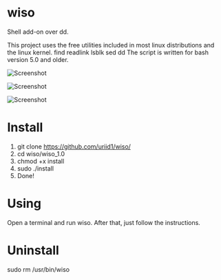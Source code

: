 # wiso
Shell add-on over dd.

This project uses the free utilities included in most linux distributions and the linux kernel.
    find
    readlink
    lsblk
    sed
    dd
 The script is written for bash version 5.0 and older.

![Screenshot](https://cs00.spac.me/f/087069048125087123181077169255042197255015203119156239075033085175/1604683484/83276199/0/ab5435e7c88abcb112df662901dbf291/wiso1-spaces.im.png)

![Screenshot](https://cs10.spac.me/f/087069048125087123181077169255042197255015203119156239075033085175/1604683496/83276200/0/807ad9d553978fb8d74b9376c3d2de86/wiso2-spaces.im.png)

![Screenshot](https://cs00.spac.me/f/087069048125087123181077169255042197255015203119156239075033085175/1604683511/83276201/0/a6f57d1508673fb96ed386fea352e92f/wiso3-spaces.im.png)

# Install
1) git clone https://github.com/uriid1/wiso/
2) cd wiso/wiso_1.0
3) chmod +x install
4) sudo ./install
5) Done!

# Using
Open a terminal and run wiso. After that, just follow the instructions.

# Uninstall
sudo rm /usr/bin/wiso
